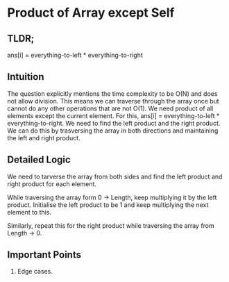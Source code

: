<h1>Product of Array except Self</h1>
<h2>TLDR;</h2>
ans[i] = everything-to-left * everything-to-right
<h2>Intuition</h2>
The question explicitly mentions the time complexity to be O(N) and does not allow division. This means we can traverse through the array once but cannot do any other operations that are not O(1). We need product of all elements except the current element. For this, 
ans[i] = everything-to-left * everything-to-right. We need to find the left product and the right product. We can do this by trasversing the array in both directions and maintaining the left and right product.
<h2>Detailed Logic</h2>
We need to tarverse the array from both sides and find the left product and right product for each element.

While traversing the array form 0 -> Length, keep multiplying it by the left product. Initialise the left product to be 1 and keep multiplying the next element to this.

Similarly, repeat this for the right product while traversing the array from Length -> 0.

<h2>Important Points</h2>
<ol>
<li>Edge cases.</li>
</ol>
